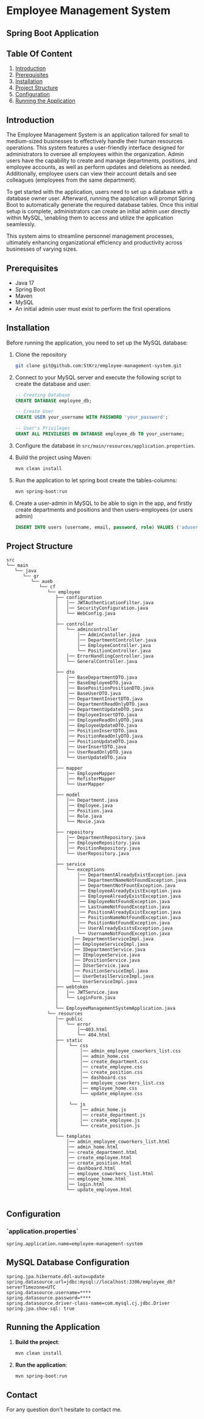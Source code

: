 # Employee Management System
## Spring Boot Application

## Table Of Content

1. [Introduction](#introduction)
2. [Prerequisites](#prerequisites)
3. [Installation](#installation)
4. [Project Structure](#project-structure)
5. [Configuration](#configuration)
6. [Running the Application](#running-the-application)

## Introduction
The Employee Management System is an application tailored for small to medium-sized
businesses to effectively handle their human resources operations. 
This system features a user-friendly interface designed for administrators to oversee
all employees within the organization. Admin users have the capability to create
and manage departments, positions, and employee accounts, as well as perform
updates and deletions as needed. Additionally, employee users can view their account
details and see colleagues (employees from the same department).

To get started with the application, users need to set up a database with a database
owner user. Afterward, running the application will prompt Spring Boot to automatically 
generate the required database tables. Once this initial setup is complete,
administrators can create an initial admin user directly within MySQL,
\enabling them to access and utilize the application seamlessly.

This system aims to streamline personnel management processes, ultimately 
enhancing organizational efficiency and productivity across businesses of
varying sizes.


## Prerequisites
- Java 17
- Spring Boot
- Maven
- MySQL
- An initial admin user must exist to perform the first operations

## Installation

Before running the application, you need to set up the MySQL database:

1. Clone the repository
   ```sh
   git clone git@github.com:StKrz/employee-management-system.git
   ```
2. Connect to your MySQL server and execute the following script to create the database and user:
    ```sql
    -- Creating Database
    CREATE DATABASE employee_db;

    -- Create User
    CREATE USER your_username WITH PASSWORD 'your_password';

    -- User's Privileges
    GRANT ALL PRIVILEGES ON DATABASE employee_db TO your_username;
    ```
   
3. Configure the database in `src/main/resources/application.properties`.
4. Build the project using Maven:
   ```sh
   mvn clean install
   ```
5. Run the application to let spring boot create the tables-columns:
   ```sh
   mvn spring-boot:run
   ```
6. Create a user-admin in MySQL to be able to sign in the app, and firstly 
   create departments and positions and then users-employees (or users admin)
   ```sql
   INSERT INTO users (username, email, password, role) VALUES ('aduser', 'aduser@example.com' ,'your_password', 'ADMIN');

   ```

## Project Structure
````
src
└── main
   └── java
      └── gr
         └── aueb
            └── cf
               └── employee
                  ├── configuration
                  │   │── JWTAuthenticationFilter.java
                  │   │── SecurityConfiguration.java      
                  │   └── WebConfig.java
                  │
                  ├── controller
                  │   └── admincontroller
                  │       │── AdminContoller.java
                  │       │── DepartmentController.java
                  │       │── EmployeeController.java
                  │       └── PositionController.java
                  │   │── ErrorHandlingController.java
                  │   └── GeneralController.java
                  │
                  ├── dto
                  │   │── BaseDepartmentDTO.java
                  │   │── BaseEmployeeDTO.java
                  │   │── BasePositionPositionDTO.java
                  │   │── BaseUserDTO.java
                  │   │── DepartmentInsertDTO.java
                  │   │── DepartmentReadOnlyDTO.java
                  │   │── DepartmentUpdateDTO.java
                  │   │── EmployeeInsertDTO.java
                  │   │── EmployeeReadOnlyDTO.java
                  │   │── EmployeeUpdateDTO.java
                  │   │── PositionInsertDTO.java
                  │   │── PositionReadOnlyDTO.java
                  │   │── PositionUpdateDTO.java
                  │   │── UserInsertDTO.java
                  │   │── UserReadOnlyDTO.java
                  │   └── UserUpdateDTO.java
                  │
                  ├── mapper
                  │   │── EmployeeMapper
                  │   │── RefisterMapper
                  │   └── UserMapper
                  │
                  ├── model
                  │   │── Department.java
                  │   │── Employee.java
                  │   │── Position.java
                  │   │── Role.java
                  │   └── Movie.java
                  │
                  ├── repository
                  │   │── DepartmentRepository.java
                  │   │── EmployeeRepository.java
                  │   │── PositionRepository.java
                  │   └── UserRepository.java
                  │
                  ├── service
                  │   └── exceptions
                  │       │── DepartmentAlreadyExistException.java
                  │       │── DepartmentNameNotFoundException.java
                  │       │── DepartmentNotFountException.java          
                  │       │── EmployeeAlreadyExistException.java
                  │       │── EmployeeAlreadyExistException.java
                  │       │── EmployeeNotFoundException.java
                  │       │── LastnameNotFoundException.java
                  │       │── PositionAlreadyExistException.java
                  │       │── PositionNameNotFoundException.java
                  │       │── PositionNotFoundException.java
                  │       │── UserAlreadyExistsException.java
                  │       └── UsernameNotFoundException.java
                  │     │── DepartmentServiceImpl.java
                  │     │── EmployeeServiceImpl.java
                  │     │── IDepartmentService.java
                  │     │── IEmployeeService.java
                  │     │── IPositionService.java
                  │     │── IUserService.java
                  │     │── PositionServiceImpl.java
                  │     │── UserDetailServiceImpl.java
                  │     └── UserServiceImpl.java
                  ├── webtoken
                  │   │── JWTService.java
                  │   └── LoginForm.java
                  │
                  └── EmployeeManagementSystemApplication.java
               └── resources
                  │── public
                  │   └── error
                  │       │──403.html
                  │       └── 404.html
                  ├── static
                  │    └── css
                  │        │── admin_employee_coworkers_list.css
                  │        │── admin_home.css
                  │        │── create_department.css
                  │        │── create_employee.css
                  │        │── create_position.css
                  │        │── dashboard.css
                  │        │── employee_coworkers_list.css
                  │        │── employee_home.css
                  │        └── update_employee.css
                  │ 
                  │    └── js
                  │        │── admin_home.js
                  │        │── create_department.js
                  │        │── create_employee.js
                  │        └── create_position.js
                  │
                  └── templates
                      │── admin_employee_coworkers_list.html
                      │── admin_home.html
                      │── create_department.html
                      │── create_employee.html
                      │── create_position.html
                      │── dashboard.html
                      │── employee_coworkers_list.html
                      │── employee_home.html
                      │── login.html
                      └── update_employee.html
            
````
## Configuration
### \`application.properties\`
```
spring.application.name=employee-management-system
```
## MySQL Database Configuration
````
spring.jpa.hibernate.ddl-auto=update
spring.datasource.url=jdbc:mysql://localhost:3306/employee_db?serverTimezone=UTC
spring.datasource.username=****
spring.datasource.password=****
spring.datasource.driver-class-name=com.mysql.cj.jdbc.Driver
spring.jpa.show-sql: true
````

## Running the Application
1. **Build the project**:
   ````sh
   mvn clean install
   ````

2. **Run the application**:
   ````sh
   mvn spring-boot:run
   ````
## Contact
For any question don't hesitate to contact me.
